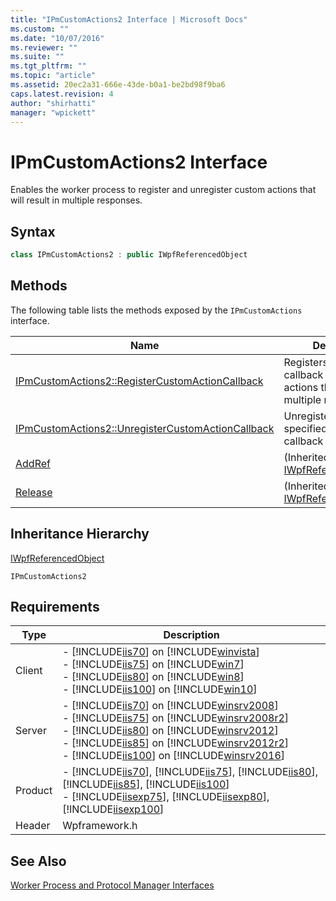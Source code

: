 ```yaml
---
title: "IPmCustomActions2 Interface | Microsoft Docs"
ms.custom: ""
ms.date: "10/07/2016"
ms.reviewer: ""
ms.suite: ""
ms.tgt_pltfrm: ""
ms.topic: "article"
ms.assetid: 20ec2a31-666e-43de-b0a1-be2bd98f9ba6
caps.latest.revision: 4
author: "shirhatti"
manager: "wpickett"
---
```

# IPmCustomActions2 Interface
Enables the worker process to register and unregister custom actions that will result in multiple responses.  
  
## Syntax  
  
```cpp  
class IPmCustomActions2 : public IWpfReferencedObject  
```  
  
## Methods  
 The following table lists the methods exposed by the `IPmCustomActions` interface.  
  
|Name|Description|  
|----------|-----------------|  
|[IPmCustomActions2::RegisterCustomActionCallback](../../../webdevelopment-reference\native-code-api\webdev-native-api-reference/ipmcustomactions2-registercustomactioncallback-method.md)|Registers a custom callback method for actions that will result in multiple responses.|  
|[IPmCustomActions2::UnregisterCustomActionCallback](../../../webdevelopment-reference\native-code-api\webdev-native-api-reference/ipmcustomactions2-unregistercustomactioncallback-method.md)|Unregisters the specified custom action callback method.|  
|[AddRef](../../../webdevelopment-reference\native-code-api\webdev-native-api-reference/iwpfreferencedobject-addref-method.md)|(Inherited from [IWpfReferencedObject](../../../webdevelopment-reference\native-code-api\webdev-native-api-reference/iwpfreferencedobject-interface.md).)|  
|[Release](../../../webdevelopment-reference\native-code-api\webdev-native-api-reference/iwpfreferencedobject-release-method.md)|(Inherited from [IWpfReferencedObject](../../../webdevelopment-reference\native-code-api\webdev-native-api-reference/iwpfreferencedobject-interface.md).)|  
  
## Inheritance Hierarchy  
 [IWpfReferencedObject](../../../webdevelopment-reference\native-code-api\webdev-native-api-reference/iwpfreferencedobject-interface.md)  
  
 `IPmCustomActions2`  
  
## Requirements  
  
|Type|Description|  
|----------|-----------------|  
|Client|-   [!INCLUDE[iis70](../../../wmi-provider/includes/iis70-md.md)] on [!INCLUDE[winvista](../../../wmi-provider/includes/winvista-md.md)]<br />-   [!INCLUDE[iis75](../../../wmi-provider/includes/iis75-md.md)] on [!INCLUDE[win7](../../../wmi-provider/includes/win7-md.md)]<br />-   [!INCLUDE[iis80](../../../wmi-provider/includes/iis80-md.md)] on [!INCLUDE[win8](../../../wmi-provider/includes/win8-md.md)]<br />-   [!INCLUDE[iis100](../../../wmi-provider/includes/iis100-md.md)] on [!INCLUDE[win10](../../../wmi-provider/includes/win10-md.md)]|  
|Server|-   [!INCLUDE[iis70](../../../wmi-provider/includes/iis70-md.md)] on [!INCLUDE[winsrv2008](../../../wmi-provider/includes/winsrv2008-md.md)]<br />-   [!INCLUDE[iis75](../../../wmi-provider/includes/iis75-md.md)] on [!INCLUDE[winsrv2008r2](../../../wmi-provider/includes/winsrv2008r2-md.md)]<br />-   [!INCLUDE[iis80](../../../wmi-provider/includes/iis80-md.md)] on [!INCLUDE[winsrv2012](../../../wmi-provider/includes/winsrv2012-md.md)]<br />-   [!INCLUDE[iis85](../../../wmi-provider/includes/iis85-md.md)] on [!INCLUDE[winsrv2012r2](../../../wmi-provider/includes/winsrv2012r2-md.md)]<br />-   [!INCLUDE[iis100](../../../wmi-provider/includes/iis100-md.md)] on [!INCLUDE[winsrv2016](../../../wmi-provider/includes/winsrv2016-md.md)]|  
|Product|-   [!INCLUDE[iis70](../../../wmi-provider/includes/iis70-md.md)], [!INCLUDE[iis75](../../../wmi-provider/includes/iis75-md.md)], [!INCLUDE[iis80](../../../wmi-provider/includes/iis80-md.md)], [!INCLUDE[iis85](../../../wmi-provider/includes/iis85-md.md)], [!INCLUDE[iis100](../../../wmi-provider/includes/iis100-md.md)]<br />-   [!INCLUDE[iisexp75](../../../webdevelopment-reference\native-code-api\webdev-native-api-reference/includes/iisexp75-md.md)], [!INCLUDE[iisexp80](../../../webdevelopment-reference\native-code-api\webdev-native-api-reference/includes/iisexp80-md.md)], [!INCLUDE[iisexp100](../../../webdevelopment-reference\native-code-api\webdev-native-api-reference/includes/iisexp100-md.md)]|  
|Header|Wpframework.h|  
  
## See Also  
 [Worker Process and Protocol Manager Interfaces](../../../webdevelopment-reference\native-code-api\webdev-native-api-reference/worker-process-and-protocol-manager-interfaces.md)